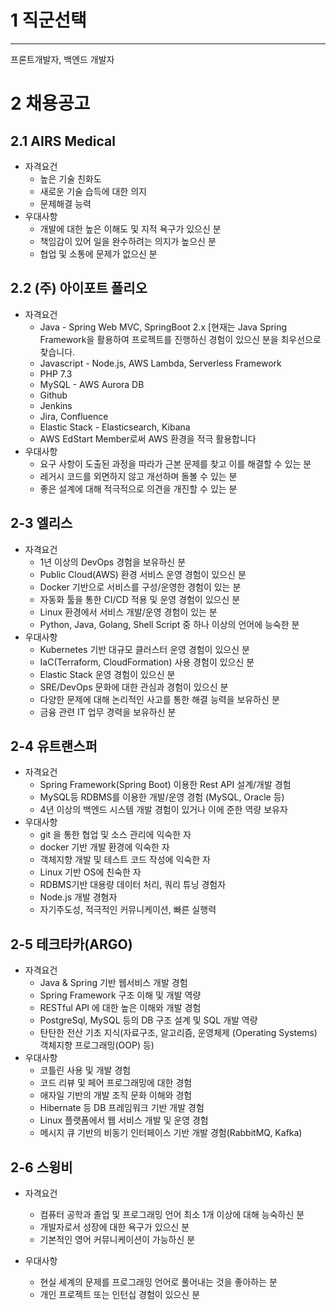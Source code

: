 # 1 직군선택

***
프론트개발자, 백엔드 개발자

# 2 채용공고
## 2.1 AIRS Medical
 - 자격요건
     - 높은 기술 친화도
     - 새로운 기술 습득에 대한 의지
     - 문제해결 능력
 - 우대사항
     - 개발에 대한 높은 이해도 및 지적 욕구가 있으신 분
     - 책임감이 있어 일을 완수하려는 의지가 높으신 분
     - 협업 및 소통에 문제가 없으신 분

## 2.2 (주) 아이포트 폴리오

 - 자격요건
   - Java - Spring Web MVC, SpringBoot 2.x [현재는 Java Spring Framework을 활용하여 프로젝트를 진행하신 경험이 있으신 분을 최우선으로 찾습니다.
   - Javascript - Node.js, AWS Lambda, Serverless Framework
   -  PHP 7.3
   -  MySQL - AWS Aurora DB
   -  Github
   -  Jenkins
   -  Jira, Confluence
   -  Elastic Stack - Elasticsearch, Kibana
   -  AWS EdStart Member로써 AWS 환경을 적극 활용합니다
 - 우대사항
   - 요구 사항이 도출된 과정을 따라가 근본 문제를 찾고 이를 해결할 수 있는 분
   - 레거시 코드를 외면하지 않고 개선하며 돌볼 수 있는 분
   - 좋은 설계에 대해 적극적으로 의견을 개진할 수 있는 분

## 2-3 엘리스

- 자격요건
  - 1년 이상의 DevOps 경험을 보유하신 분  
  - Public Cloud(AWS) 환경 서비스 운영 경험이 있으신 분
  -  Docker 기반으로 서비스를 구성/운영한 경험이 있는 분
  -  자동화 툴을 통한 CI/CD 적용 및 운영 경험이 있으신 분
  -  Linux 환경에서 서비스 개발/운영 경험이 있는 분
  -  Python, Java, Golang, Shell Script 중 하나 이상의 언어에 능숙한 분
- 우대사항
  - Kubernetes 기반 대규모 클러스터 운영 경험이 있으신 분
  -  IaC(Terraform, CloudFormation) 사용 경험이 있으신 분
  -  Elastic Stack 운영 경험이 있으신 분
  -  SRE/DevOps 문화에 대한 관심과 경험이 있으신 분
  -  다양한 문제에 대해 논리적인 사고를 통한 해결 능력을 보유하신 분
  -  금융 관련 IT 업무 경력을 보유하신 분

## 2-4 유트랜스퍼

- 자격요건
  - Spring Framework(Spring Boot) 이용한 Rest API 설계/개발 경험
  -  MySQL등 RDBMS를 이용한 개발/운영 경험 (MySQL, Oracle 등)
  -  4년 이상의 백엔드 시스템 개발 경험이 있거나 이에 준한 역량 보유자
- 우대사항
  - git 을 통한 협업 및 소스 관리에 익숙한 자
  -  docker 기반 개발 환경에 익숙한 자
  -  객체지향 개발 및 테스트 코드 작성에 익숙한 자
  -  Linux 기반 OS에 친숙한 자
  -  RDBMS기반 대용량 데이터 처리, 쿼리 튜닝 경험자
  -  Node.js 개발 경혐자
  -  자기주도성, 적극적인 커뮤니케이션, 빠른 실행력

## 2-5 테크타카(ARGO)

- 자격요건
  - Java & Spring 기반 웹서비스 개발 경험
  -  Spring Framework 구조 이해 및 개발 역량
  -  RESTful API 에 대한 높은 이해와 개발 경험
  -  PostgreSql, MySQL 등의 DB 구조 설계 및 SQL 개발 역량
  -  탄탄한 전산 기초 지식(자료구조, 알고리즘, 운영체제 (Operating Systems) 객체지향 프로그래밍(OOP) 등)
- 우대사항
  - 코틀린 사용 및 개발 경험
  - 코드 리뷰 및 페어 프로그래밍에 대한 경험
  - 애자일 기반의 개발 조직 문화 이해와 경험
  - Hibernate 등 DB 프레임워크 기반 개발 경험
  - Linux 플랫폼에서 웹 서비스 개발 및 운영 경험
  - 메시지 큐 기반의 비동기 인터페이스 기반 개발 경험(RabbitMQ, Kafka)

## 2-6 스윙비

- 자격요건
  - 컴퓨터 공학과 졸업 및 프로그래밍 언어 최소 1개 이상에 대해 능숙하신 분
  - 개발자로서 성장에 대한 욕구가 있으신 분
  - 기본적인 영어 커뮤니케이션이 가능하신 분

 -  우대사항
    -  현실 세계의 문제를 프로그래밍 언어로 풀어내는 것을 좋아하는 분
    -  개인 프로젝트 또는 인턴십 경험이 있으신 분